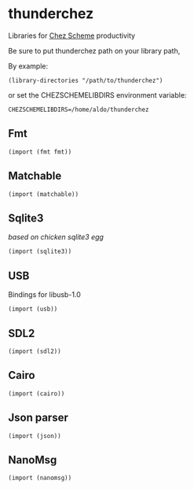 # thunderchez
Libraries for [Chez Scheme](https://github.com/cisco/ChezScheme) productivity

Be sure to put thunderchez path on your library path,

By example:


	(library-directories "/path/to/thunderchez")

or set the CHEZSCHEMELIBDIRS environment variable:
	
	CHEZSCHEMELIBDIRS=/home/aldo/thunderchez

## Fmt
	(import (fmt fmt)) 

## Matchable

	(import (matchable))
  
  
## Sqlite3
  _based on chicken sqlite3 egg_

	(import (sqlite3))

## USB
 Bindings for libusb-1.0

	(import (usb))
  
## SDL2
  
	(import (sdl2))	

## Cairo
  
	(import (cairo))

## Json parser
 
	(import (json))

## NanoMsg
  
	(import (nanomsg))
  	  
	
